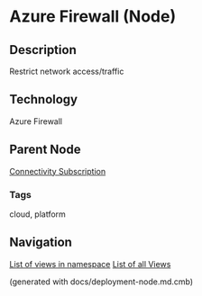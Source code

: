 # Azure Firewall (Node)
## Description
Restrict network access/traffic

## Technology
Azure Firewall

## Parent Node
[Connectivity Subscription](../../../mybank/it-management/azure/connectivity-subscription.md)

### Tags
cloud, platform


## Navigation
[List of views in namespace](./views-in-namespace.md)
[List of all Views](../../../views.md)

(generated with docs/deployment-node.md.cmb)
